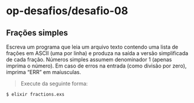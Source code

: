 # op-desafios/desafio-08

## Frações simples

Escreva um programa que leia um arquivo texto contendo uma lista de frações em ASCII (uma por linha)
e produza na saída a versão simplificada de cada fração.
Números simples assumem denominador 1 (apenas imprima o número).
Em caso de erros na entrada (como divisão por zero), imprima “ERR” em maíusculas.

> Execute da seguinte forma:
```
$ elixir fractions.exs
```
